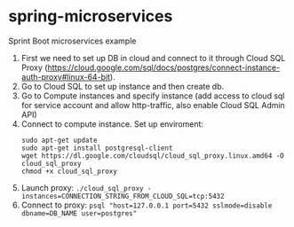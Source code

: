 # spring-microservices
Sprint Boot microservices example

1. First we need to set up DB in cloud and connect to it through Cloud SQL Proxy (https://cloud.google.com/sql/docs/postgres/connect-instance-auth-proxy#linux-64-bit).
2. Go to Cloud SQL to set up instance and then create db.
3. Go to Compute instances and specify instance (add access to cloud sql for service account and allow http-traffic, also enable Cloud SQL Admin API)
4. Connect to compute instance. 
   Set up enviroment: 
   ```
   sudo apt-get update
   sudo apt-get install postgresql-client
   wget https://dl.google.com/cloudsql/cloud_sql_proxy.linux.amd64 -O cloud_sql_proxy
   chmod +x cloud_sql_proxy
   ```
5. Launch proxy: ``` ./cloud_sql_proxy -instances=CONNECTION_STRING_FROM_CLOUD_SQL=tcp:5432 ```
6. Connect to proxy: ``` psql "host=127.0.0.1 port=5432 sslmode=disable dbname=DB_NAME user=postgres" ```
